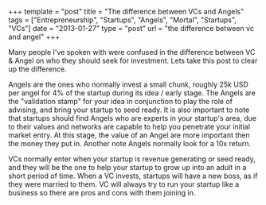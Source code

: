 +++
template = "post"
title = "The difference between VCs and Angels"
tags = ["Entrepreneurship", "Startups", "Angels", "Mortal", "Startups", "VCs"]
date = "2013-01-27"
type = "post"
url = "the difference between vc and angel"
+++
<p>Many people I've spoken with were confused in the difference between VC & Angel on who they should seek for investment. Lets take this post to clear up the difference.</p>
<p>Angels are the ones who normally invest a small chunk, roughly 25k USD per angel for 4% of the startup during its idea / early stage.  The Angels are the "validation stamp" for your idea in conjunction to play the role of advising, and bring your startup to seed ready.  It is also important to note that startups should find Angels who are experts in your startup's area, due to their values and networks are capable to help you penetrate your initial market entry.  At this stage, the value of an Angel are more important then the money they put in. Another note Angels normally look for a 10x return.</p>
<p>VCs normally enter when your startup is revenue generating or seed ready, and they will be the one to help your startup to grow up into an adult in a short period of time.  When a VC invests, startups will have a new boss, as if they were married to them.  VC will always try to run your startup like a business so there are pros and cons with them joining in.</p>
